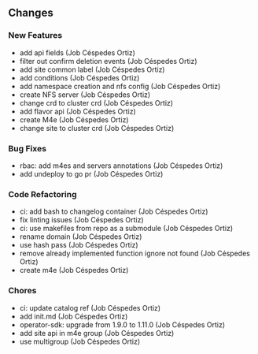 ## Changes

### New Features

* add api fields (Job Céspedes Ortiz)
* filter out confirm deletion events (Job Céspedes Ortiz)
* add site common label (Job Céspedes Ortiz)
* add conditions (Job Céspedes Ortiz)
* add namespace creation and nfs config (Job Céspedes Ortiz)
* create NFS server (Job Céspedes Ortiz)
* change crd to cluster crd (Job Céspedes Ortiz)
* add flavor api (Job Céspedes Ortiz)
* create M4e (Job Céspedes Ortiz)
* change site to cluster crd (Job Céspedes Ortiz)

### Bug Fixes

* rbac: add m4es and servers annotations (Job Céspedes Ortiz)
* add undeploy to go pr (Job Céspedes Ortiz)

### Code Refactoring

* ci: add bash to changelog container (Job Céspedes Ortiz)
* fix linting issues (Job Céspedes Ortiz)
* ci: use makefiles from repo as a submodule (Job Céspedes Ortiz)
* rename domain (Job Céspedes Ortiz)
* use hash pass (Job Céspedes Ortiz)
* remove already implemented function ignore not found (Job Céspedes Ortiz)
* create m4e (Job Céspedes Ortiz)

### Chores

* ci: update catalog ref (Job Céspedes Ortiz)
* add init.md (Job Céspedes Ortiz)
* operator-sdk: upgrade from 1.9.0 to 1.11.0 (Job Céspedes Ortiz)
* add site api in m4e group (Job Céspedes Ortiz)
* use multigroup (Job Céspedes Ortiz)
